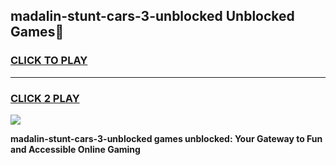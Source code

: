 
## madalin-stunt-cars-3-unblocked Unblocked Games👋
<h3>
<a href="https://news.freeplayer.one?title=madalin-stunt-cars-3-unblocked&ref=16F">CLICK TO PLAY</a></h3>
<hr>

<h3>
<a href="https://news.freeplayer.one?title=madalin-stunt-cars-3-unblocked&ref=16F">CLICK 2 PLAY</a>
  
</h3>

<a href="https://news.freeplayer.one?title=madalin-stunt-cars-3-unblocked&ref=16F/"><img src="https://clearcache.store/games.png"></a>


**madalin-stunt-cars-3-unblocked games unblocked: Your Gateway to Fun and Accessible Online Gaming**
